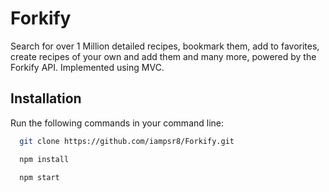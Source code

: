 # Forkify

Search for over 1 Million detailed recipes, bookmark them, add to favorites, create recipes of your own and add them and many more, powered by the Forkify API.
Implemented using MVC.

## Installation

Run the following commands in your command line:

```bash
  git clone https://github.com/iampsr8/Forkify.git

  npm install

  npm start
```
